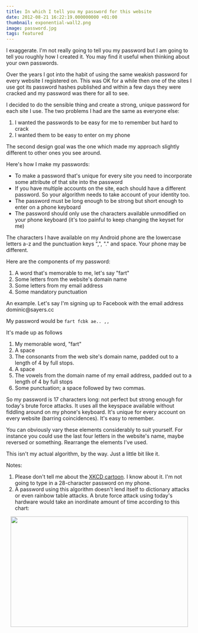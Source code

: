```yaml
---
title: In which I tell you my password for this website
date: 2012-08-21 16:22:19.000000000 +01:00
thumbnail: exponential-wall2.png
image: password.jpg
tags: featured
---
```

I exaggerate. I'm not really going to tell you my password but I am going to tell you roughly how I created it. You may find it useful when thinking about your own passwords.

Over the years I got into the habit of using the same weakish password for every website I registered on. This was OK for a while then one of the sites I use got its password hashes published and within a few days they were cracked and my password was there for all to see.

I decided to do the sensible thing and create a strong, unique password for each site I use. The two problems I had are the same as everyone else:
<ol>
	<li>I wanted the passwords to be easy for me to remember but hard to crack</li>
	<li>I wanted them to be easy to enter on my phone</li>
</ol>
The second design goal was the one which made my approach slightly different to other ones you see around.

Here's how I make my passwords:
<ul>
	<li>To make a password that's unique for every site you need to incorporate some attribute of that site into the password</li>
	<li>If you have multiple accounts on the site, each should have a different password. So your algorithm needs to take account of your identity too.</li>
	<li>The password must be long enough to be strong but short enough to enter on a phone keyboard</li>
	<li>The password should only use the characters available unmodified on your phone keyboard (it's too painful to keep changing the keyset for me)</li>
</ul>
The characters I have available on my Android phone are the lowercase letters a-z and the punctuation keys ",", "." and space. Your phone may be different.

Here are the components of my password:
<ol>
	<li>A word that's memorable to me, let's say "fart"</li>
	<li>Some letters from the website's domain name</li>
	<li>Some letters from my email address</li>
	<li>Some mandatory punctuation</li>
</ol>
An example. Let's say I'm signing up to Facebook with the email address dominic@sayers.cc

My password would be <code>fart fcbk ae.. ,,</code>

It's made up as follows
<ol>
	<li>My memorable word, "fart"</li>
	<li>A space</li>
	<li>The consonants from the web site's domain name, padded out to a length of 4 by full stops.</li>
	<li>A space</li>
	<li>The vowels from the domain name of my email address, padded out to a length of 4 by full stops</li>
	<li>Some punctuation; a space followed by two commas.</li>
</ol>
So my password is 17 characters long: not perfect but strong enough for today's brute force attacks. It uses all the keyspace available without fiddling around on my phone's keyboard. It's unique for every account on every website (barring coincidences). It's easy to remember.

You can obviously vary these elements considerably to suit yourself. For instance you could use the last four letters in the website's name, maybe reversed or something. Rearrange the elements I've used.

This isn't my actual algorithm, by the way. Just a little bit like it.

Notes:
<ol>
	<li>Please don't tell me about the <a href="https://www.explainxkcd.com/wiki/index.php/Password_Strength" target="_blank">XKCD cartoon</a>. I know about it. I'm not going to type in a 28-character password on my phone.</li>
	<li>A password using this algorithm doesn't lend itself to dictionary attacks or even rainbow table attacks. A brute force attack using today's hardware would take an inordinate amount of time according to this chart:</li>
</ol>
<p style="text-align: center;"><a href="https://arstechnica.com/security/2012/08/passwords-under-assault/4/"><img class="aligncenter" title="Brute force attack time by password length" src="https://cdn.arstechnica.net/wp-content/uploads/2012/08/exponential-wall2-640x398.png" alt="" width="480" height="299" /></a></p>
&nbsp;
